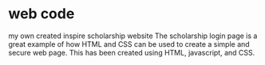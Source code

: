 # web code

 my own created inspire scholarship website 
 The scholarship login page is a great example of how HTML and CSS can be used to create a simple and secure web page. 
 This has been created using HTML, javascript, and CSS. 
 
